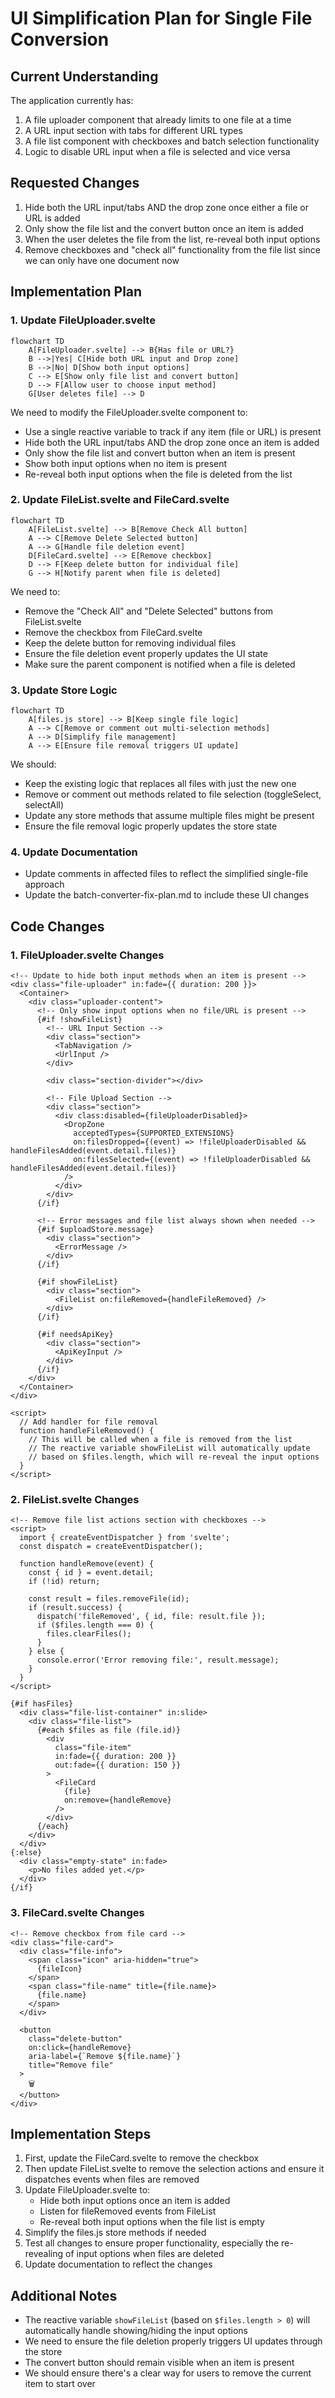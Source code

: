 # UI Simplification Plan for Single File Conversion

## Current Understanding

The application currently has:
1. A file uploader component that already limits to one file at a time
2. A URL input section with tabs for different URL types
3. A file list component with checkboxes and batch selection functionality
4. Logic to disable URL input when a file is selected and vice versa

## Requested Changes

1. Hide both the URL input/tabs AND the drop zone once either a file or URL is added
2. Only show the file list and the convert button once an item is added
3. When the user deletes the file from the list, re-reveal both input options
4. Remove checkboxes and "check all" functionality from the file list since we can only have one document now

## Implementation Plan

### 1. Update FileUploader.svelte

```mermaid
flowchart TD
    A[FileUploader.svelte] --> B{Has file or URL?}
    B -->|Yes| C[Hide both URL input and Drop zone]
    B -->|No| D[Show both input options]
    C --> E[Show only file list and convert button]
    D --> F[Allow user to choose input method]
    G[User deletes file] --> D
```

We need to modify the FileUploader.svelte component to:
- Use a single reactive variable to track if any item (file or URL) is present
- Hide both the URL input/tabs AND the drop zone once an item is added
- Only show the file list and convert button when an item is present
- Show both input options when no item is present
- Re-reveal both input options when the file is deleted from the list

### 2. Update FileList.svelte and FileCard.svelte

```mermaid
flowchart TD
    A[FileList.svelte] --> B[Remove Check All button]
    A --> C[Remove Delete Selected button]
    A --> G[Handle file deletion event]
    D[FileCard.svelte] --> E[Remove checkbox]
    D --> F[Keep delete button for individual file]
    G --> H[Notify parent when file is deleted]
```

We need to:
- Remove the "Check All" and "Delete Selected" buttons from FileList.svelte
- Remove the checkbox from FileCard.svelte
- Keep the delete button for removing individual files
- Ensure the file deletion event properly updates the UI state
- Make sure the parent component is notified when a file is deleted

### 3. Update Store Logic

```mermaid
flowchart TD
    A[files.js store] --> B[Keep single file logic]
    A --> C[Remove or comment out multi-selection methods]
    A --> D[Simplify file management]
    A --> E[Ensure file removal triggers UI update]
```

We should:
- Keep the existing logic that replaces all files with just the new one
- Remove or comment out methods related to file selection (toggleSelect, selectAll)
- Update any store methods that assume multiple files might be present
- Ensure the file removal logic properly updates the store state

### 4. Update Documentation

- Update comments in affected files to reflect the simplified single-file approach
- Update the batch-converter-fix-plan.md to include these UI changes

## Code Changes

### 1. FileUploader.svelte Changes

```svelte
<!-- Update to hide both input methods when an item is present -->
<div class="file-uploader" in:fade={{ duration: 200 }}>
  <Container>
    <div class="uploader-content">
      <!-- Only show input options when no file/URL is present -->
      {#if !showFileList}
        <!-- URL Input Section -->
        <div class="section">
          <TabNavigation />
          <UrlInput />
        </div>
        
        <div class="section-divider"></div>

        <!-- File Upload Section -->
        <div class="section">
          <div class:disabled={fileUploaderDisabled}>
            <DropZone
              acceptedTypes={SUPPORTED_EXTENSIONS}
              on:filesDropped={(event) => !fileUploaderDisabled && handleFilesAdded(event.detail.files)}
              on:filesSelected={(event) => !fileUploaderDisabled && handleFilesAdded(event.detail.files)}
            />
          </div>
        </div>
      {/if}
      
      <!-- Error messages and file list always shown when needed -->
      {#if $uploadStore.message}
        <div class="section">
          <ErrorMessage />
        </div>
      {/if}

      {#if showFileList}
        <div class="section">
          <FileList on:fileRemoved={handleFileRemoved} />
        </div>
      {/if}

      {#if needsApiKey}
        <div class="section">
          <ApiKeyInput />
        </div>
      {/if}
    </div>
  </Container>
</div>

<script>
  // Add handler for file removal
  function handleFileRemoved() {
    // This will be called when a file is removed from the list
    // The reactive variable showFileList will automatically update
    // based on $files.length, which will re-reveal the input options
  }
</script>
```

### 2. FileList.svelte Changes

```svelte
<!-- Remove file list actions section with checkboxes -->
<script>
  import { createEventDispatcher } from 'svelte';
  const dispatch = createEventDispatcher();
  
  function handleRemove(event) {
    const { id } = event.detail;
    if (!id) return;

    const result = files.removeFile(id);
    if (result.success) {
      dispatch('fileRemoved', { id, file: result.file });
      if ($files.length === 0) {
        files.clearFiles();
      }
    } else {
      console.error('Error removing file:', result.message);
    }
  }
</script>

{#if hasFiles}
  <div class="file-list-container" in:slide>
    <div class="file-list">
      {#each $files as file (file.id)}
        <div 
          class="file-item"
          in:fade={{ duration: 200 }}
          out:fade={{ duration: 150 }}
        >
          <FileCard 
            {file}
            on:remove={handleRemove}
          />
        </div>
      {/each}
    </div>
  </div>
{:else}
  <div class="empty-state" in:fade>
    <p>No files added yet.</p>
  </div>
{/if}
```

### 3. FileCard.svelte Changes

```svelte
<!-- Remove checkbox from file card -->
<div class="file-card">
  <div class="file-info">
    <span class="icon" aria-hidden="true">
      {fileIcon}
    </span>
    <span class="file-name" title={file.name}>
      {file.name}
    </span>
  </div>

  <button 
    class="delete-button" 
    on:click={handleRemove}
    aria-label={`Remove ${file.name}`}
    title="Remove file"
  >
    🗑️
  </button>
</div>
```

## Implementation Steps

1. First, update the FileCard.svelte to remove the checkbox
2. Then update FileList.svelte to remove the selection actions and ensure it dispatches events when files are removed
3. Update FileUploader.svelte to:
   - Hide both input options once an item is added
   - Listen for fileRemoved events from FileList
   - Re-reveal both input options when the file list is empty
4. Simplify the files.js store methods if needed
5. Test all changes to ensure proper functionality, especially the re-revealing of input options when files are deleted
6. Update documentation to reflect the changes

## Additional Notes

- The reactive variable `showFileList` (based on `$files.length > 0`) will automatically handle showing/hiding the input options
- We need to ensure the file deletion properly triggers UI updates through the store
- The convert button should remain visible when an item is present
- We should ensure there's a clear way for users to remove the current item to start over